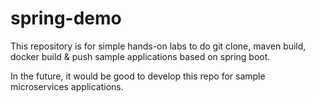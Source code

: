# spring-demo

This repository is for simple hands-on labs to do git clone, maven build, docker build & push sample applications based on spring boot.

In the future, it would be good to develop this repo for sample microservices applications.
